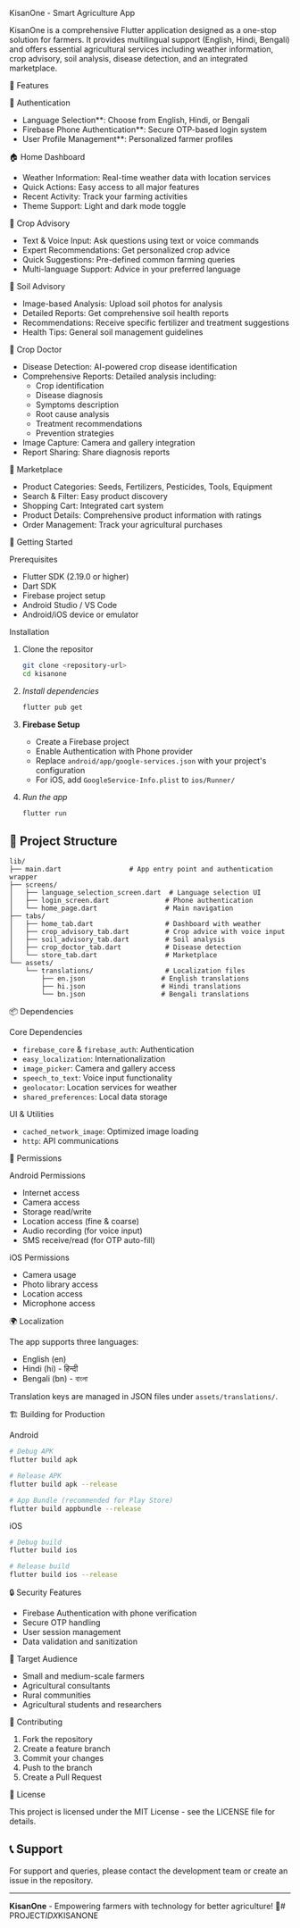 KisanOne - Smart Agriculture App

KisanOne is a comprehensive Flutter application designed as a one-stop solution for farmers. It provides multilingual support (English, Hindi, Bengali) and offers essential agricultural services including weather information, crop advisory, soil analysis, disease detection, and an integrated marketplace.

🌟 Features

🔐 Authentication
- Language Selection**: Choose from English, Hindi, or Bengali
- Firebase Phone Authentication**: Secure OTP-based login system
- User Profile Management**: Personalized farmer profiles

🏠 Home Dashboard
- Weather Information: Real-time weather data with location services
- Quick Actions: Easy access to all major features
- Recent Activity: Track your farming activities
- Theme Support: Light and dark mode toggle

🌾 Crop Advisory
- Text & Voice Input: Ask questions using text or voice commands
- Expert Recommendations: Get personalized crop advice
- Quick Suggestions: Pre-defined common farming queries
- Multi-language Support: Advice in your preferred language

🌱 Soil Advisory
- Image-based Analysis: Upload soil photos for analysis
- Detailed Reports: Get comprehensive soil health reports
- Recommendations: Receive specific fertilizer and treatment suggestions
- Health Tips: General soil management guidelines

🏥 Crop Doctor
- Disease Detection: AI-powered crop disease identification
- Comprehensive Reports: Detailed analysis including:
  - Crop identification
  - Disease diagnosis
  - Symptoms description
  - Root cause analysis
  - Treatment recommendations
  - Prevention strategies
- Image Capture: Camera and gallery integration
- Report Sharing: Share diagnosis reports

🛒 Marketplace
- Product Categories: Seeds, Fertilizers, Pesticides, Tools, Equipment
- Search & Filter: Easy product discovery
- Shopping Cart: Integrated cart system
- Product Details: Comprehensive product information with ratings
- Order Management: Track your agricultural purchases

🚀 Getting Started

Prerequisites
- Flutter SDK (2.19.0 or higher)
- Dart SDK
- Firebase project setup
- Android Studio / VS Code
- Android/iOS device or emulator

Installation

1. Clone the repositor
   ```bash
   git clone <repository-url>
   cd kisanone
   ```

2. *Install dependencies*
   ```bash
   flutter pub get
   ```

3. **Firebase Setup**
   - Create a Firebase project
   - Enable Authentication with Phone provider
   - Replace `android/app/google-services.json` with your project's configuration
   - For iOS, add `GoogleService-Info.plist` to `ios/Runner/`

4. *Run the app*
   ```bash
   flutter run
   ```

## 📁 Project Structure

```
lib/
├── main.dart                 # App entry point and authentication wrapper
├── screens/
│   ├── language_selection_screen.dart  # Language selection UI
│   ├── login_screen.dart              # Phone authentication
│   └── home_page.dart                 # Main navigation
├── tabs/
│   ├── home_tab.dart                  # Dashboard with weather
│   ├── crop_advisory_tab.dart         # Crop advice with voice input
│   ├── soil_advisory_tab.dart         # Soil analysis
│   ├── crop_doctor_tab.dart           # Disease detection
│   └── store_tab.dart                 # Marketplace
└── assets/
    └── translations/                  # Localization files
        ├── en.json                   # English translations
        ├── hi.json                   # Hindi translations
        └── bn.json                   # Bengali translations
```

📦 Dependencies

Core Dependencies
- `firebase_core` & `firebase_auth`: Authentication
- `easy_localization`: Internationalization
- `image_picker`: Camera and gallery access
- `speech_to_text`: Voice input functionality
- `geolocator`: Location services for weather
- `shared_preferences`: Local data storage

UI & Utilities
- `cached_network_image`: Optimized image loading
- `http`: API communications

🔧 Permissions

Android Permissions
- Internet access
- Camera access
- Storage read/write
- Location access (fine & coarse)
- Audio recording (for voice input)
- SMS receive/read (for OTP auto-fill)

iOS Permissions
- Camera usage
- Photo library access
- Location access
- Microphone access

🌍 Localization

The app supports three languages:
- English (en)
- Hindi (hi) - हिन्दी
- Bengali (bn) - বাংলা

Translation keys are managed in JSON files under `assets/translations/`.

🏗️ Building for Production

Android
```bash
# Debug APK
flutter build apk

# Release APK
flutter build apk --release

# App Bundle (recommended for Play Store)
flutter build appbundle --release
```

iOS
```bash
# Debug build
flutter build ios

# Release build
flutter build ios --release
```

🔒 Security Features

- Firebase Authentication with phone verification
- Secure OTP handling
- User session management
- Data validation and sanitization

🎯 Target Audience

- Small and medium-scale farmers
- Agricultural consultants
- Rural communities
- Agricultural students and researchers

🤝 Contributing

1. Fork the repository
2. Create a feature branch
3. Commit your changes
4. Push to the branch
5. Create a Pull Request

📄 License

This project is licensed under the MIT License - see the LICENSE file for details.

## 📞 Support

For support and queries, please contact the development team or create an issue in the repository.

---

**KisanOne** - Empowering farmers with technology for better agriculture! 🌾#   P R O J E C T _ I D X _ K I S A N O N E 
 
 
